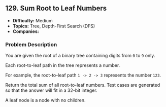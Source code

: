 ## 129. Sum Root to Leaf Numbers

- **Difficulty:** Medium
- **Topics:** Tree, Depth-First Search (DFS)
- **Companies:** 

### Problem Description

You are given the root of a binary tree containing digits from `0` to `9` only.

Each root-to-leaf path in the tree represents a number.

For example, the root-to-leaf path `1 -> 2 -> 3` represents the number `123`.

Return the total sum of all root-to-leaf numbers. Test cases are generated so that the answer will fit in a 32-bit integer.

A leaf node is a node with no children.
